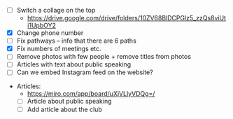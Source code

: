 - [ ] Switch a collage on the top
  - https://drive.google.com/drive/folders/10ZV68BlDCPGlz5_zzQs8viUti1UpbOY2
- [x] Change phone number
- [ ] Fix pathways – info that there are 6 paths
- [x] Fix numbers of meetings etc.
- [ ] Remove photos with few people + remove titles from photos
- [ ] Articles with text about public speaking
- [ ] Can we embed Instagram feed on the website?
- Articles:
  - https://miro.com/app/board/uXjVLlyVDQg=/
  - [ ] Article about public speaking
  - [ ] Add article about the club
